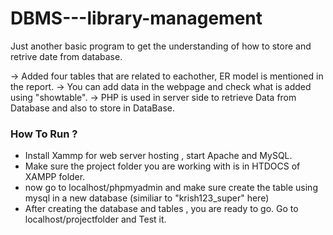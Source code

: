 # DBMS---library-management
Just another basic program to get the understanding of how to store and retrive date from database. 

-> Added four tables that are related to eachother, ER model is mentioned in the report.
-> You can add data in the webpage and check what is added using "showtable".
-> PHP is used in server side to retrieve Data from Database and also to store in DataBase.

### How To Run ?
- Install Xammp for web server hosting , start Apache and MySQL.
- Make sure the project folder you are working with is in HTDOCS of XAMPP folder.
- now go to localhost/phpmyadmin and make sure create the table using mysql in a new database (similiar to "krish123_super" here)
- After creating the database and tables , you are ready to go. Go to localhost/projectfolder and Test it.

